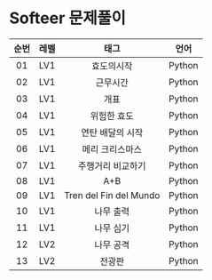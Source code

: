 # Softeer 문제풀이  

| 순번 | 레벨 | 태그                | 언어 | 
| :--: | :--: | :-----------------: | :--: | 
| 01 | LV1 | 효도의시작 | Python |
| 02 | LV1 | 근무시간 | Python |
| 03 | LV1 | 개표 | Python |
| 04 | LV1 | 위험한 효도 | Python |
| 05 | LV1 | 연탄 배달의 시작 | Python |
| 06 | LV1 | 메리 크리스마스 | Python |
| 07 | LV1 | 주행거리 비교하기 | Python |
| 08 | LV1 | A+B | Python |
| 09 | LV1 | Tren del Fin del Mundo | Python |
| 10 | LV1 | 나무 출력 | Python |
| 11 | LV1 | 나무 심기 | Python |
| 12 | LV2 | 나무 공격 | Python |
| 13 | LV2 | 전광판 | Python |